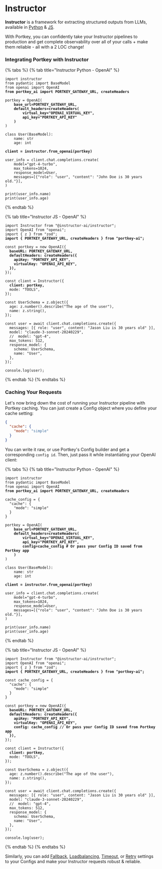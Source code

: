 # Instructor

**Instructor** is a framework for extracting structured outputs from LLMs, available in [Python](https://python.useinstructor.com/) & [JS](https://instructor-ai.github.io/instructor-js/).

With Portkey, you can confidently take your Instructor pipelines to production and get complete observability over all of your calls + make them reliable - all with a 2 LOC change!

### Integrating Portkey with Instructor

{% tabs %}
{% tab title="Instructor Python - OpenAI" %}
<pre class="language-python"><code class="lang-python">import instructor
from pydantic import BaseModel
from openai import OpenAI
<strong>from portkey_ai import PORTKEY_GATEWAY_URL, createHeaders
</strong>
portkey = OpenAI(
<strong>    base_url=PORTKEY_GATEWAY_URL,
</strong><strong>    default_headers=createHeaders(
</strong><strong>        virtual_key="OPENAI_VIRTUAL_KEY",
</strong><strong>        api_key="PORTKEY_API_KEY"
</strong><strong>    )
</strong>)

class User(BaseModel):
    name: str
    age: int

<strong>client = instructor.from_openai(portkey)
</strong>
user_info = client.chat.completions.create(
    model="gpt-4-turbo",
    max_tokens=1024,
    response_model=User,
    messages=[{"role": "user", "content": "John Doe is 30 years old."}],
)

print(user_info.name)
print(user_info.age)
</code></pre>
{% endtab %}

{% tab title="Instructor JS - OpenAI" %}
<pre class="language-javascript"><code class="lang-javascript">import Instructor from "@instructor-ai/instructor";
import OpenAI from "openai";
import { z } from "zod";
<strong>import { PORTKEY_GATEWAY_URL, createHeaders } from "portkey-ai";
</strong>
const portkey = new OpenAI({
<strong>  baseURL: PORTKEY_GATEWAY_URL,
</strong><strong>  defaultHeaders: createHeaders({
</strong><strong>    apiKey: "PORTKEY_API_KEY",
</strong><strong>    virtualKey: "OPENAI_API_KEY",
</strong><strong>  }),
</strong>});

const client = Instructor({
<strong>  client: portkey,
</strong>  mode: "TOOLS",
});

const UserSchema = z.object({
  age: z.number().describe("The age of the user"),
  name: z.string(),
});

const user = await client.chat.completions.create({
  messages: [{ role: "user", content: "Jason Liu is 30 years old" }],
  model: "claude-3-sonnet-20240229",
  //  model: "gpt-4",
  max_tokens: 512,
  response_model: {
    schema: UserSchema,
    name: "User",
  },
});

console.log(user);
</code></pre>
{% endtab %}
{% endtabs %}

### Caching Your Requests

Let's now bring down the cost of running your Instructor pipeline with Portkey caching. You can just create a Config object where you define your cache setting:

```json
{
  "cache": {
    "mode": "simple"
  }
}
```

You can write it raw, or use Portkey's Config builder and get a corresponding `config id`. Then, just pass it while instantiating your OpenAI client:

{% tabs %}
{% tab title="Instructor Python - OpenAI" %}
<pre class="language-python"><code class="lang-python">import instructor
from pydantic import BaseModel
from openai import OpenAI
<strong>from portkey_ai import PORTKEY_GATEWAY_URL, createHeaders
</strong>
cache_config = {
  "cache": {
    "mode": "simple"
  }
}

portkey = OpenAI(
<strong>    base_url=PORTKEY_GATEWAY_URL,
</strong><strong>    default_headers=createHeaders(
</strong><strong>        virtual_key="OPENAI_VIRTUAL_KEY",
</strong><strong>        api_key="PORTKEY_API_KEY",
</strong><strong>        config=cache_config # Or pass your Config ID saved from Portkey app
</strong><strong>    )
</strong>)

class User(BaseModel):
    name: str
    age: int

<strong>client = instructor.from_openai(portkey)
</strong>
user_info = client.chat.completions.create(
    model="gpt-4-turbo",
    max_tokens=1024,
    response_model=User,
    messages=[{"role": "user", "content": "John Doe is 30 years old."}],
)

print(user_info.name)
print(user_info.age)
</code></pre>
{% endtab %}

{% tab title="Instructor JS - OpenAI" %}
<pre class="language-javascript"><code class="lang-javascript">import Instructor from "@instructor-ai/instructor";
import OpenAI from "openai";
import { z } from "zod";
<strong>import { PORTKEY_GATEWAY_URL, createHeaders } from "portkey-ai";
</strong>
const cache_config = {
  "cache": {
    "mode": "simple"
  }
}

const portkey = new OpenAI({
<strong>  baseURL: PORTKEY_GATEWAY_URL,
</strong><strong>  defaultHeaders: createHeaders({
</strong><strong>    apiKey: "PORTKEY_API_KEY",
</strong><strong>    virtualKey: "OPENAI_API_KEY",
</strong><strong>    config: cache_config // Or pass your Config ID saved from Portkey app
</strong><strong>  }),
</strong>});

const client = Instructor({
<strong>  client: portkey,
</strong>  mode: "TOOLS",
});

const UserSchema = z.object({
  age: z.number().describe("The age of the user"),
  name: z.string(),
});

const user = await client.chat.completions.create({
  messages: [{ role: "user", content: "Jason Liu is 30 years old" }],
  model: "claude-3-sonnet-20240229",
  //  model: "gpt-4",
  max_tokens: 512,
  response_model: {
    schema: UserSchema,
    name: "User",
  },
});

console.log(user);
</code></pre>
{% endtab %}
{% endtabs %}

Similarly, you can add [Fallback](../../product/ai-gateway/fallbacks.md), [Loadbalancing](../../product/ai-gateway/load-balancing.md), [Timeout](../../product/ai-gateway/request-timeouts.md), or [Retry](../../product/ai-gateway/automatic-retries.md) settings to your Configs and make your Instructor requests robust & reliable.
